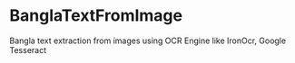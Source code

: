 # BanglaTextFromImage
Bangla text extraction from images using OCR Engine like IronOcr, Google Tesseract
